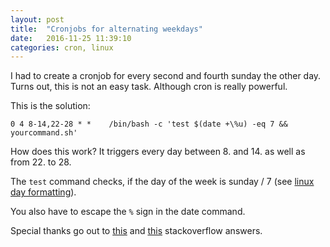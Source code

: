 ```yaml
---
layout: post
title:  "Cronjobs for alternating weekdays"
date:   2016-11-25 11:39:10
categories: cron, linux
---
```


I had to create a cronjob for every second and fourth sunday the other
day. Turns out, this is not an easy task. Although cron is really
powerful.

This is the solution:

```
0 4 8-14,22-28 * *    /bin/bash -c 'test $(date +\%u) -eq 7 && yourcommand.sh'
```

How does this work? It triggers every day between 8. and 14. as well as
from 22. to 28.

The `test` command checks, if the day of the week is sunday / 7 (see [linux day
formatting](https://www.cyberciti.biz/faq/linux-unix-formatting-dates-for-display/)).

You also have to escape the `%` sign in the date command.

Special thanks go out to
[this](http://serverfault.com/questions/282232/cron-to-run-every-2nd-wednesday) and [this](http://stackoverflow.com/questions/11683387/run-every-2nd-and-4th-saturday-of-the-month) stackoverflow answers.
